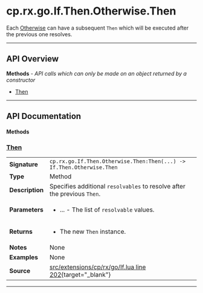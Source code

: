 # cp.rx.go.If.Then.Otherwise.Then

Each [Otherwise](cp.rx.go.If.Then.Otherwise.md) can have a subsequent `Then` which will be executed after the previous one resolves.

---

## API Overview
**Methods** - _API calls which can only be made on an object returned by a constructor_
 * [Then](#then)


---

## API Documentation

#### Methods


### [Then](#then)

|                                             |                                                                                     |
| --------------------------------------------|-------------------------------------------------------------------------------------|
| **Signature**                               | `cp.rx.go.If.Then.Otherwise.Then:Then(...) -> If.Then.Otherwise.Then`                                                                    |
| **Type**                                    | Method                                                                     |
| **Description**                             | Specifies additional `resolvables` to resolve after the previous `Then`.                                                                     |
| **Parameters**                              | <ul><li>...      - The list of `resolvable` values.</li></ul> |
| **Returns**                                 | <ul><li>The new `Then` instance.</li></ul>          |
| **Notes**                                   | None |
| **Examples**                                | None |
| **Source**                                  | [src/extensions/cp/rx/go/If.lua line 202](https://github.com/CommandPost/CommandPost/blob/develop/src/extensions/cp/rx/go/If.lua#L202){target="_blank"} |

---

